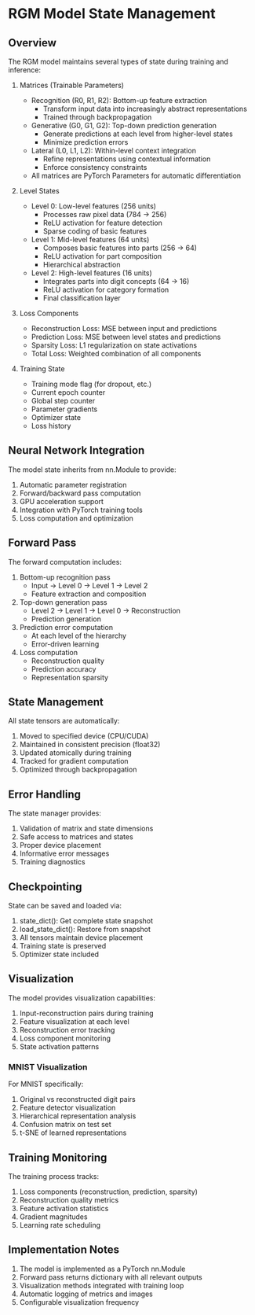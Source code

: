 # RGM Model State Management

## Overview

The RGM model maintains several types of state during training and inference:

1. Matrices (Trainable Parameters)
   - Recognition (R0, R1, R2): Bottom-up feature extraction
     - Transform input data into increasingly abstract representations
     - Trained through backpropagation
   - Generative (G0, G1, G2): Top-down prediction generation
     - Generate predictions at each level from higher-level states
     - Minimize prediction errors
   - Lateral (L0, L1, L2): Within-level context integration
     - Refine representations using contextual information
     - Enforce consistency constraints
   - All matrices are PyTorch Parameters for automatic differentiation

2. Level States
   - Level 0: Low-level features (256 units)
     - Processes raw pixel data (784 → 256)
     - ReLU activation for feature detection
     - Sparse coding of basic features
   - Level 1: Mid-level features (64 units)
     - Composes basic features into parts (256 → 64)
     - ReLU activation for part composition
     - Hierarchical abstraction
   - Level 2: High-level features (16 units)
     - Integrates parts into digit concepts (64 → 16)
     - ReLU activation for category formation
     - Final classification layer

3. Loss Components
   - Reconstruction Loss: MSE between input and predictions
   - Prediction Loss: MSE between level states and predictions
   - Sparsity Loss: L1 regularization on state activations
   - Total Loss: Weighted combination of all components

4. Training State
   - Training mode flag (for dropout, etc.)
   - Current epoch counter
   - Global step counter
   - Parameter gradients
   - Optimizer state
   - Loss history

## Neural Network Integration

The model state inherits from nn.Module to provide:
1. Automatic parameter registration
2. Forward/backward pass computation
3. GPU acceleration support
4. Integration with PyTorch training tools
5. Loss computation and optimization

## Forward Pass

The forward computation includes:
1. Bottom-up recognition pass
   - Input → Level 0 → Level 1 → Level 2
   - Feature extraction and composition
2. Top-down generation pass
   - Level 2 → Level 1 → Level 0 → Reconstruction
   - Prediction generation
3. Prediction error computation
   - At each level of the hierarchy
   - Error-driven learning
4. Loss computation
   - Reconstruction quality
   - Prediction accuracy
   - Representation sparsity

## State Management

All state tensors are automatically:
1. Moved to specified device (CPU/CUDA)
2. Maintained in consistent precision (float32)
3. Updated atomically during training
4. Tracked for gradient computation
5. Optimized through backpropagation

## Error Handling

The state manager provides:
1. Validation of matrix and state dimensions
2. Safe access to matrices and states
3. Proper device placement
4. Informative error messages
5. Training diagnostics

## Checkpointing

State can be saved and loaded via:
1. state_dict(): Get complete state snapshot
2. load_state_dict(): Restore from snapshot
3. All tensors maintain device placement
4. Training state is preserved
5. Optimizer state included 

## Visualization

The model provides visualization capabilities:
1. Input-reconstruction pairs during training
2. Feature visualization at each level
3. Reconstruction error tracking
4. Loss component monitoring
5. State activation patterns

### MNIST Visualization

For MNIST specifically:
1. Original vs reconstructed digit pairs
2. Feature detector visualization
3. Hierarchical representation analysis
4. Confusion matrix on test set
5. t-SNE of learned representations

## Training Monitoring

The training process tracks:
1. Loss components (reconstruction, prediction, sparsity)
2. Reconstruction quality metrics
3. Feature activation statistics
4. Gradient magnitudes
5. Learning rate scheduling

## Implementation Notes

1. The model is implemented as a PyTorch nn.Module
2. Forward pass returns dictionary with all relevant outputs
3. Visualization methods integrated with training loop
4. Automatic logging of metrics and images
5. Configurable visualization frequency 
